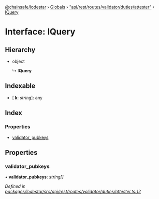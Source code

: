 [@chainsafe/lodestar](../README.md) › [Globals](../globals.md) › ["api/rest/routes/validator/duties/attester"](../modules/_api_rest_routes_validator_duties_attester_.md) › [IQuery](_api_rest_routes_validator_duties_attester_.iquery.md)

# Interface: IQuery

## Hierarchy

* object

  ↳ **IQuery**

## Indexable

* \[ **k**: *string*\]: any

## Index

### Properties

* [validator_pubkeys](_api_rest_routes_validator_duties_attester_.iquery.md#validator_pubkeys)

## Properties

###  validator_pubkeys

• **validator_pubkeys**: *string[]*

*Defined in [packages/lodestar/src/api/rest/routes/validator/duties/attester.ts:12](https://github.com/ChainSafe/lodestar/blob/ffd9c8178/packages/lodestar/src/api/rest/routes/validator/duties/attester.ts#L12)*
